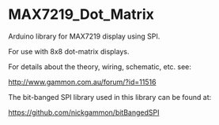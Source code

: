 MAX7219\_Dot\_Matrix
====================

Arduino library for MAX7219 display using SPI.

For use with 8x8 dot-matrix displays.


For details about the theory, wiring, schematic, etc. see:

http://www.gammon.com.au/forum/?id=11516


The bit-banged SPI library used in this library can be found at:

https://github.com/nickgammon/bitBangedSPI
